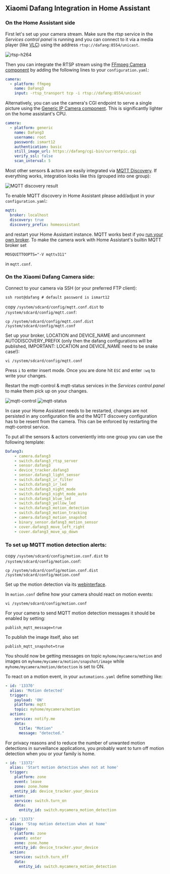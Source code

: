 ## Xiaomi Dafang Integration in Home Assistant

### On the Home Assistant side

First let's set up your camera stream. Make sure the _rtsp_ service in the _Services control panel_ is running and you can connect to it via a media player (like [VLC](https://www.videolan.org/)) using the address `rtsp://dafang:8554/unicast`.

![rtsp-h264](rtsp_h264.png)

Then you can integrate the RTSP stream using the [FFmpeg Camera component](https://www.home-assistant.io/components/camera.ffmpeg/) by adding the following lines to your `configuration.yaml`:

```yaml
camera:
  - platform: ffmpeg
    name: DaFang3
    input: -rtsp_transport tcp -i rtsp://dafang:8554/unicast
```

Alternatively, you can use the camera's CGI endpoint to serve a single picture using the [Generic IP Camera component](https://www.home-assistant.io/components/generic/). This is significantly lighter on the home assistant's CPU.

```yaml
camera:
  - platform: generic
    name: DaFang3
    username: root
    password: ismart12
    authentication: basic
    still_image_url: https://dafang/cgi-bin/currentpic.cgi
    verify_ssl: false
    scan_interval: 5
```

Most other sensors & actors are easily integrated via [MQTT Discovery](https://www.home-assistant.io/docs/mqtt/discovery/). If everything works, integration looks like this (grouped into one group):

![MQTT discovery  result](mqtt_autodiscovery.png)

To enable MQTT discovery in Home Assistant please add/adjust in your `configuration.yaml`:

```yaml
mqtt:
  broker: localhost
  discovery: true
  discovery_prefix: homeassistant
```

and restart your Home Assistant instance. MQTT works best if you [run your own broker](https://www.home-assistant.io/docs/mqtt/broker/#run-your-own). To make the camera work with Home Assistant's builtin MQTT broker set

```shell
MOSQUITTOOPTS="-V mqttv311"
```

in `mqtt.conf`.

### On the Xiaomi Dafang Camera side:

Connect to your camera via SSH (or your preferred FTP client):

```shell
ssh root@dafang # default password is ismart12
```

copy `/system/sdcard/config/mqtt.conf.dist` to `/system/sdcard/config/mqtt.conf`:

```shell
cp /system/sdcard/config/mqtt.conf.dist /system/sdcard/config/mqtt.conf
```

Set up your broker, LOCATION and DEVICE_NAME
and uncomment AUTODISCOVERY_PREFIX (only then the dafang configurations will be published, IMPORTANT: LOCATION and DEVICE_NAME need to be snake case!):

```shell
vi /system/sdcard/config/mqtt.conf
```

Press `i` to enter insert mode. Once you are done hit `ESC` and enter `:wq` to write your changes.

Restart the mqtt-control & mqtt-status services in the _Services control panel_ to make them pick up on your changes.

![mqtt-control](mqtt_control.png)
![mqtt-status](mqtt_status.png)

 In case your Home Assistant needs to be restarted, changes are not persisted in any configuration file and the MQTT discovery configuration has to be resent from the camera. This can be enforced by restarting the mqtt-control service.

To put all the sensors & actors conveniently into one group you can use the following template:

```yaml
Dafang3:
    - camera.dafang3
    - switch.dafang3_rtsp_server
    - sensor.dafang3
    - device_tracker.dafang3
    - sensor.dafang3_light_sensor
    - switch.dafang3_ir_filter
    - switch.dafang3_ir_led
    - switch.dafang3_night_mode
    - switch.dafang3_night_mode_auto
    - switch.dafang3_blue_led
    - switch.dafang3_yellow_led
    - switch.dafang3_motion_detection
    - switch.dafang3_motion_tracking
    - camera.dafang3_motion_snapshot
    - binary_sensor.dafang3_motion_sensor
    - cover.dafang3_move_left_right
    - cover.dafang3_move_up_down
```

### To set up MQTT motion detection alerts:

copy `/system/sdcard/config/motion.conf.dist` to `/system/sdcard/config/motion.conf`:

```shell
cp /system/sdcard/config/motion.conf.dist /system/sdcard/config/motion.conf
```

Set up the motion detection via its [webinterface](http://dafang/configmotion.html).

In `motion.conf` define how your camera should react on motion events:

```shell
vi /system/sdcard/config/motion.conf
```

For your camera to send MQTT motion detection messages it should be enabled by setting:

```
publish_mqtt_message=true
```

To publish the image itself, also set

```
publish_mqtt_snapshot=true
```

You should now be getting messages on topic `myhome/mycamera/motion` and images on `myhome/mycamera/motion/snapshot/image` while `myhome/mycamera/motion/detection` is set to ON.

To react on a motion event, in your `automations.yaml` define something like:

```yaml
- id: '13370'
  alias: 'Motion detected'
  trigger:
    payload: 'ON'
    platform: mqtt
    topic: myhome/mycamera/motion
  action:
    service: notify.me
    data:
      title: "Motion"
      message: "detected."
```

For privacy reasons and to reduce the number of unwanted motion detections in surveillance applications,
you probably want to turn off motion detection when you or your family is home.

```yaml
- id: '13372'
  alias: 'Start motion detection when not at home'
  trigger:
    platform: zone
    event: leave
    zone: zone.home
    entity_id: device_tracker.your_device
  action:
    service: switch.turn_on
    data:
      entity_id: switch.mycamera_motion_detection

- id: '13373'
  alias: 'Stop motion detection when at home'
  trigger:
    platform: zone
    event: enter
    zone: zone.home
    entity_id: device_tracker.your_device
  action:
    service: switch.turn_off
    data:
      entity_id: switch.mycamera_motion_detection
```
